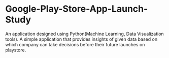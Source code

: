 # Google-Play-Store-App-Launch-Study
An application designed using Python(Machine Learning, Data Visualization tools). A simple application that provides insights of given data based on which company can take decisions before their future launches on playstore. 
